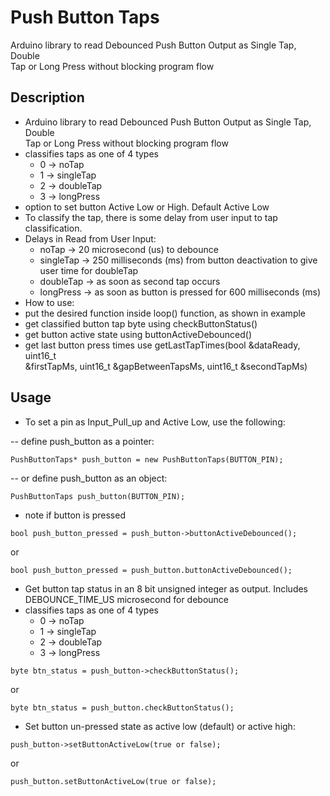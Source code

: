 # Push Button Taps  
  
Arduino library to read Debounced Push Button Output as Single Tap, Double  
Tap or Long Press without blocking program flow  
  
  
## Description  
  
- Arduino library to read Debounced Push Button Output as Single Tap, Double  
  Tap or Long Press without blocking program flow  
- classifies taps as one of 4 types  
  - 0 -> noTap  
  - 1 -> singleTap  
  - 2 -> doubleTap  
  - 3 -> longPress  
- option to set button Active Low or High. Default Active Low  
- To classify the tap, there is some delay from user input to tap classification.  
- Delays in Read from User Input:  
  - noTap -> 20 microsecond (us) to debounce  
  - singleTap -> 250 milliseconds (ms) from button deactivation to give user time for doubleTap  
  - doubleTap -> as soon as second tap occurs  
  - longPress -> as soon as button is pressed for 600 milliseconds (ms)  
- How to use:  
- put the desired function inside loop() function, as shown in example  
- get classified button tap byte using checkButtonStatus()  
- get button active state using buttonActiveDebounced()  
- get last button press times use getLastTapTimes(bool &dataReady, uint16_t  
  &firstTapMs, uint16_t &gapBetweenTapsMs, uint16_t &secondTapMs)  
  
  
## Usage  
  
- To set a pin as Input_Pull_up and Active Low, use the following:   
  
-- define push_button as a pointer:  
```
PushButtonTaps* push_button = new PushButtonTaps(BUTTON_PIN);   
```
-- or define push_button as an object:  
```
PushButtonTaps push_button(BUTTON_PIN);  
```
  
- note if button is pressed  
```
bool push_button_pressed = push_button->buttonActiveDebounced();  
```
or  
```
bool push_button_pressed = push_button.buttonActiveDebounced();  
```

- Get button tap status in an 8 bit unsigned integer as output. Includes DEBOUNCE_TIME_US microsecond for debounce  
- classifies taps as one of 4 types  
  - 0 -> noTap  
  - 1 -> singleTap  
  - 2 -> doubleTap  
  - 3 -> longPress  
```
byte btn_status = push_button->checkButtonStatus();  
```
or  
```
byte btn_status = push_button.checkButtonStatus();  
```

- Set button un-pressed state as active low (default) or active high:  
```
push_button->setButtonActiveLow(true or false);  
```
or  
```
push_button.setButtonActiveLow(true or false);  
```